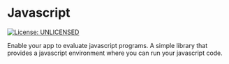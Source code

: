 # Javascript

[![License: UNLICENSED][license_badge]][license_link]

Enable your app to evaluate javascript programs. A simple library that provides a javascript environment where you can run your javascript code.

[license_badge]: https://img.shields.io/badge/license-UNLICENSED-blue.svg
[license_link]: https://opensource.org/license/UNLICENSED
